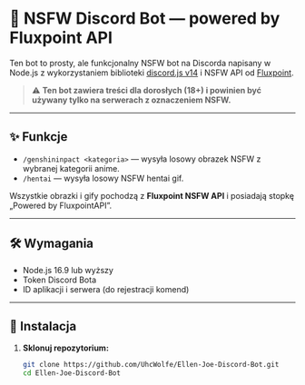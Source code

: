 # 🔞 NSFW Discord Bot — powered by Fluxpoint API

Ten bot to prosty, ale funkcjonalny NSFW bot na Discorda napisany w Node.js z wykorzystaniem biblioteki [discord.js v14](https://discord.js.org/) i NSFW API od [Fluxpoint](https://docs.fluxpoint.dev).

> ⚠️ **Ten bot zawiera treści dla dorosłych (18+) i powinien być używany tylko na serwerach z oznaczeniem NSFW.**

---

## ✨ Funkcje

- `/genshininpact <kategoria>` — wysyła losowy obrazek NSFW z wybranej kategorii anime.
- `/hentai` — wysyła losowy NSFW hentai gif.

Wszystkie obrazki i gify pochodzą z **Fluxpoint NSFW API** i posiadają stopkę „Powered by FluxpointAPI”.

---

## 🛠️ Wymagania

- Node.js 16.9 lub wyższy
- Token Discord Bota
- ID aplikacji i serwera (do rejestracji komend)

---

## 🚀 Instalacja

1. **Sklonuj repozytorium:**
   ```bash
   git clone https://github.com/UhcWolfe/Ellen-Joe-Discord-Bot.git
   cd Ellen-Joe-Discord-Bot


